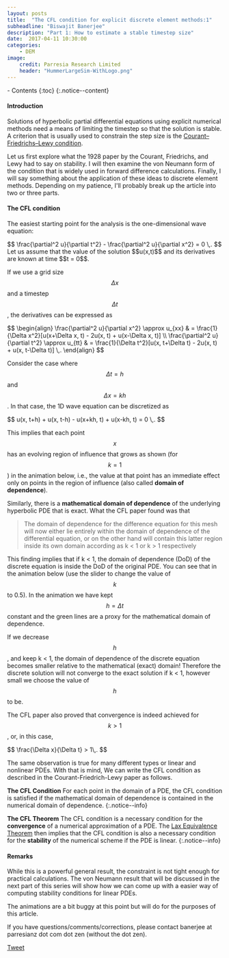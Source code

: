 ```yaml
---
layout: posts
title:  "The CFL condition for explicit discrete element methods:1"
subheadline: "Biswajit Banerjee"
description: "Part 1: How to estimate a stable timestep size"
date:  2017-04-11 10:30:00
categories:
    - DEM
image:
    credit: Parresia Research Limited
    header: "HummerLargeSim-WithLogo.png"
---
```

<link rel='stylesheet' type='text/css' href='{{ site.url }}/assets/js/animateCFL.css' />
- Contents
{:toc}
{:.notice--content}

#### Introduction ####
Solutions of hyperbolic partial differential equations using explicit numerical methods
need a means of limiting the timestep so that the solution is stable.  A criterion 
that is usually used to constrain the step size is the 
[Courant–Friedrichs–Lewy condition](https://en.wikipedia.org/wiki/Courant%E2%80%93Friedrichs%E2%80%93Lewy_condition).

Let us first explore what the 1928 paper by the Courant, Friedrichs, and Lewy had to say on
stability.  I will then examine the von Neumann form of the condition that is widely used
in forward difference calculations.  Finally, I will say something about the application of these
ideas to discrete element methods.  Depending on my patience, I'll probably break up the article
into two or three parts.

#### The CFL condition ####
The easiest starting point for the analysis is the one-dimensional wave equation:
<div>
$$
  \frac{\partial^2 u}{\partial t^2} - \frac{\partial^2 u}{\partial x^2} = 0 \,.
$$
</div>
Let us assume that the value of the solution $$u(x,t)$$ and its derivatives are known
at time $$t = 0$$.

If we use a grid size $$\Delta x$$ and a timestep $$\Delta t$$, the derivatives can be expressed as
<div>
$$
 \begin{align}
  \frac{\partial^2 u}{\partial x^2} \approx u_{xx} & =
    \frac{1}{\Delta x^2}[u(x+\Delta x, t) - 2u(x, t) + u(x-\Delta x, t)] \\
  \frac{\partial^2 u}{\partial t^2} \approx u_{tt} & =
    \frac{1}{\Delta t^2}[u(x, t+\Delta t) - 2u(x, t) + u(x, t-\Delta t)] \,.
 \end{align}
$$
</div>

Consider the case where $$\Delta t = h$$ and $$\Delta x = kh$$. In
that case, the 1D wave equation can be discretized as
<div>
$$
  u(x, t+h) + u(x, t-h) - u(x+kh, t) + u(x-kh, t) = 0  \,.
$$
</div>

This implies that each point $$x$$ has an evolving region of influence that grows
as shown (for $$k=1$$) in the animation below, i.e., the value at that point has an immediate effect only on
points in the region of influence (also called **domain of dependence**).

<div class="cfl-wave-animation">
</div>

Similarly, there is a **mathematical domain of dependence** of the underlying hyperbolic
PDE that is exact.  What the CFL paper found was that

> The domain of dependence for the difference equation for this mesh will now either lie entirely within
the domain of dependence of the differential equation, or on the other hand will contain this latter
region inside its own domain according as k \< 1 or k \> 1 respectively

This finding implies that if k \< 1, the domain of dependence (DoD) of the discrete equation is inside
the DoD of the original PDE.  You can see that in the animation below (use the slider to
change the value of $$k$$ to 0.5).  In the animation we have kept $$h = \Delta t$$ constant and the
green lines are a proxy for the mathematical domain of dependence.

<div class="cfl-domain-animation">
</div>

If we decrease $$h$$, and keep k \< 1, the domain of dependence of the discrete equation
becomes smaller relative to the mathematical (exact) domain!  Therefore the discrete solution 
will not converge to the exact solution if k \< 1, however small we choose the value of $$h$$ to be.


The CFL paper also proved that convergence is indeed achieved for $$k > 1$$,
or, in this case,
<div>
$$
  \frac{\Delta x}{\Delta t} > 1\,.
$$
</div>

The same observation is true for many different types or linear and nonlinear PDEs.  With that
is mind, We can write the CFL condition as described in the Courant-Friedrich-Lewy paper as follows.

**The CFL Condition**  For each point in the domain of a PDE, the CFL condition is
satisfied if the mathematical domain of dependence is contained in the
numerical domain of dependence.
{:.notice--info}

**The CFL Theorem** The CFL condition is a necessary condition for the **convergence** of a
numerical approximation of a PDE.
The [Lax Equivalence Theorem](https://en.wikipedia.org/wiki/Lax_equivalence_theorem)
then implies that the
CFL condition is also a necessary condition for the **stability** of the numerical scheme if the PDE is linear.
{:.notice--info}

#### Remarks ####
While this is a powerful general result, the constraint is not tight enough for practical 
calculations.  The von Neumann result that will be discussed in the next part of this series
will show how we can come up with a easier way of computing stability conditions for linear PDEs.

The animations are a bit buggy at this point but will do for the purposes of this article.

If you have questions/comments/corrections, please contact banerjee at parresianz dot com dot zen (without the dot zen).


<a class="twitter-share-button" href="https://twitter.com/intent/tweet" data-via="parresianz"> Tweet</a>
<script src="//platform.linkedin.com/in.js" type="text/javascript">
  lang: en_US
</script>
<script type="IN/Share" data-counter="right"></script>

<script src="{{ site.url }}/assets/js/d3.v4.min.js"></script>
<script src="{{ site.url }}/assets/js/animateWave.js"></script>
<script src="{{ site.url }}/assets/js/animateCFL.js"></script>

